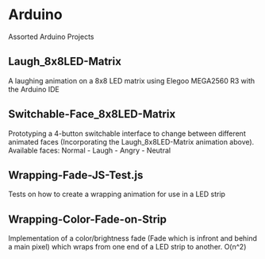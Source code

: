 # Arduino
Assorted Arduino Projects

## Laugh_8x8LED-Matrix
A laughing animation on a 8x8 LED matrix using Elegoo MEGA2560 R3 with the Arduino IDE

## Switchable-Face_8x8LED-Matrix
Prototyping a 4-button switchable interface to change between different animated faces (Incorporating the Laugh_8x8LED-Matrix animation above). Available faces: Normal - Laugh - Angry - Neutral 

## Wrapping-Fade-JS-Test.js
Tests on how to create a wrapping animation for use in a LED strip

## Wrapping-Color-Fade-on-Strip
Implementation of a color/brightness fade (Fade which is infront and behind a main pixel) which wraps from one end of a LED strip to another.
O(n^2)